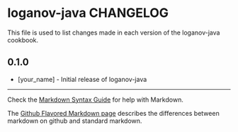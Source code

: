 loganov-java CHANGELOG
======================

This file is used to list changes made in each version of the loganov-java cookbook.

0.1.0
-----
- [your_name] - Initial release of loganov-java

- - -
Check the [Markdown Syntax Guide](http://daringfireball.net/projects/markdown/syntax) for help with Markdown.

The [Github Flavored Markdown page](http://github.github.com/github-flavored-markdown/) describes the differences between markdown on github and standard markdown.
